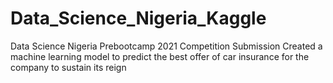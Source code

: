 # Data_Science_Nigeria_Kaggle
Data Science Nigeria Prebootcamp 2021 Competition Submission
Created a machine learning model to  predict the best offer of car insurance for the company to sustain its reign
